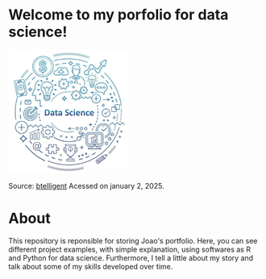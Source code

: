 # Welcome to my porfolio for data science!

<img src="readme_banner.webp" width="240">

Source: [btelligent](https://www.btelligent.com/en/portfolio/data-science/) Acessed on january 2, 2025.
# About
This repository is reponsible for storing Joao's portfolio. Here, you can see different project examples, with simple explanation, using softwares as R and Python for data science. 
Furthermore, I tell a little about my story and talk about some of my skills developed over time.

